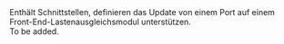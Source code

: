 <Namespace Name="Microsoft.Azure.Management.Network.Fluent.HasFrontendPort.UpdateDefinition">
  <Docs>
    <summary>Enthält Schnittstellen, definieren das Update von einem Port auf einem Front-End-Lastenausgleichsmodul unterstützen.</summary> 
    <remarks>To be added.</remarks>
  </Docs>
</Namespace>
